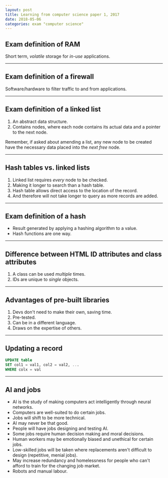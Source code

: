 ```yaml
---
layout: post
title: Learning from computer science paper 1, 2017
date: 2018-05-06
categories: exam "computer science"
---
```


## Exam definition of RAM

Short term, *volatile* storage for *in-use* applications.

---

## Exam definition of a firewall

Software/hardware to filter traffic to and from applications.

---

## Exam definition of a linked list

1. An abstract data structure.
2. Contains nodes, where each node contains its actual data and a pointer to the next node.

Remember, if asked about amending a list, any new node to be created have the necessary data placed into the *next free* node.

---

## Hash tables vs. linked lists

1. Linked list requires *every* node to be checked.
2. Making it longer to search than a hash table.
3. Hash table allows direct access to the location of the record.
4. And therefore will not take longer to query as more records are added.

---

## Exam definition of a hash

- Result generated by applying a hashing algorithm to a value.
- Hash functions are one way.

---

## Difference between HTML ID attributes and class attributes

1. A class can be used *multiple* times.
2. IDs are unique to *single* objects.

---

## Advantages of pre-built libraries

1. Devs don't need to make their own, saving time.
2. Pre-tested.
3. Can be in a different language.
4. Draws on the expertise of others.

---

## Updating a record

``` sql
UPDATE table
SET col1 = val1, col2 = val2, ...
WHERE colx = val
```

---

## AI and jobs

- AI is the study of making computers act intelligently through neural networks.
- Computers are well-suited to do certain jobs.
- Jobs will shift to be more technical.
- AI may never be that good.
- People will have jobs designing and testing AI.
- Some jobs require human decision making and moral decisions.
- Human workers may be emotionally biased and unethical for certain jobs.
- Low-skilled jobs will be taken where replacements aren't difficult to design (repetitive, menial jobs).
- May increase redundancy and homelessness for people who can't afford to train for the changing job market.
- Robots and manual labour.
